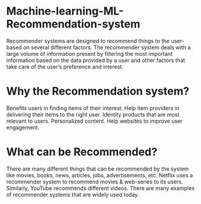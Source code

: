 # Machine-learning-ML-Recommendation-system
Recommender systems  are designed to recommend things to the user-based on several different factors. The recommender system deals with a large volume of information present by filtering the most important information based on the data provided by a user and other factors that take care of the user’s preference and interest.

# Why the Recommendation system?
Benefits users in finding items of their interest.
Help item providers in delivering their items to the right user.
Identity products that are most relevant to users.
Personalized content.
Help websites to improve user engagement.

# What can be Recommended?
There are many different things that can be recommended by the system like movies, books, news, articles, jobs, advertisements, etc. Netflix uses a recommender system to recommend movies & web-series to its users. Similarly, YouTube recommends different videos. There are many examples of recommender systems that are widely used today.
